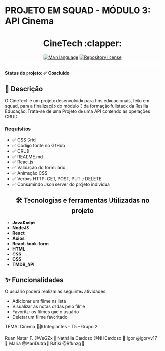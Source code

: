 
# PROJETO EM SQUAD - MÓDULO 3: API Cinema

<div align="center">
    <h1> </h1>
    <h1 align=center> CineTech :clapper:	</h1>
    <p>
    <a href="https://pt-br.reactjs.org/"><img src="https://img.shields.io/badge/language-React-blue" alt="Main language" /></a>
    <a href="https://opensource.org/licenses/MIT"><img src="https://img.shields.io/badge/license-MIT-red" alt="Repository license" /></a>
    </p>
    <hr />
   
</div>

<h4> 
	Status do projeto: ✅ Concluído
</h4>


## 📜 Descrição

<p>
    O CineTech é um projeto desenvolvido para fins educacionais, feito em squad, para a finalização do módulo 3 da formação fullstack da Resilia Educação. Trata-se de uma Projeto de uma API contendo as operações CRUD.
 
</p>

### Requisitos

- ✅ CSS Grid
- ✅ Código fonte no GitHub
- ✅ CRUD
- ✅ README.md
- ✅ React.js
- ✅ Validação do formulário
- ✅ Animação CSS
- ✅ Verbos HTTP: GET, POST, PUT e DELETE
- ✅ Consumindo Json server do projeto individual


<h2 align=center>🛠️ Tecnologias e ferramentas Utilizadas no projeto</h2>
    
<ul>
    <li><strong>JavaScript</strong></li>
    <li><strong>NodeJS</strong></li>
    <li><strong>React</strong></li>
    <li><strong>Axios</strong></li>
    <li><strong>React-hook-form</strong></li>
    <li><strong>HTML</strong></li>
    <li><strong>CSS</strong></li>
    <li><strong>CSS</strong></li>
    <li><strong>TMDB_API</strong></li>
</ul>

## ✨ Funcionalidades

O usuário poderá realizar as seguintes atividades:

-  Adicionar um filme na lista
-  Visualizar as notas dadas pelo filme
-  Favoritar os filmes que o usuário
-  Deletar um filme favoritado


TEMA: Cinema 🍿🎬
Integrantes - T5 - Grupo 2

Ruan Natan F. @VeGZx 💛
Nathália Cardoso @NHCardoso 💛
Igor @igorvv17 💛
Maria @MariDutra💛
Rafiki @Rfknzg 💛
